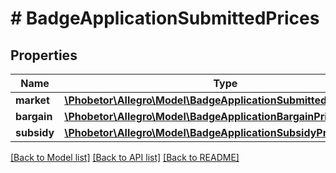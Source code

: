 # # BadgeApplicationSubmittedPrices

## Properties

Name | Type | Description | Notes
------------ | ------------- | ------------- | -------------
**market** | [**\Phobetor\Allegro\Model\BadgeApplicationSubmittedMarketPrice**](BadgeApplicationSubmittedMarketPrice.md) |  | [optional]
**bargain** | [**\Phobetor\Allegro\Model\BadgeApplicationBargainPrice**](BadgeApplicationBargainPrice.md) |  | [optional]
**subsidy** | [**\Phobetor\Allegro\Model\BadgeApplicationSubsidyPrices**](BadgeApplicationSubsidyPrices.md) |  | [optional]

[[Back to Model list]](../../README.md#models) [[Back to API list]](../../README.md#endpoints) [[Back to README]](../../README.md)

